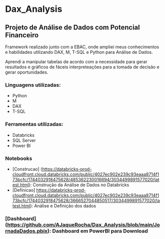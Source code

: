 # Dax_Analysis
## Projeto de Análise de Dados com Potencial Financeiro

Framework realizado junto com a EBAC, onde ampliei meus conhecimentos e habilidades utilizando DAX, M, T-SQL e Python para Análise de Dados.

Aprendi a manipular tabelas de acordo com a necessidade para gerar resultados e gráficos de fáceis interpreteações para a tomada de decisão e gerar oportunidades.

### Linguagens utilizadas:
- Python
- M
- DAX
- T-SQL

### Ferramentas utilizadas:
- Databricks
- SQL Server
- Power BI

### Notebooks 
- [Construcao] (https://databricks-prod-cloudfront.cloud.databricks.com/public/4027ec902e239c93eaaa8714f173bcfc/1744032918475628/485362230016694/3034499891577020/latest.html): Construção da Análise de Dados no Databricks
- [Definicao] https://databricks-prod-cloudfront.cloud.databricks.com/public/4027ec902e239c93eaaa8714f173bcfc/1744032918475628/3666527044850517/3034499891577020/latest.html): Análise e Definição dos dados

### [Dashboard] (https://github.com/AJaqueRocha/Dax_Analysis/blob/main/JornadaDados.pbix): Dashboard em PowerBI para Download